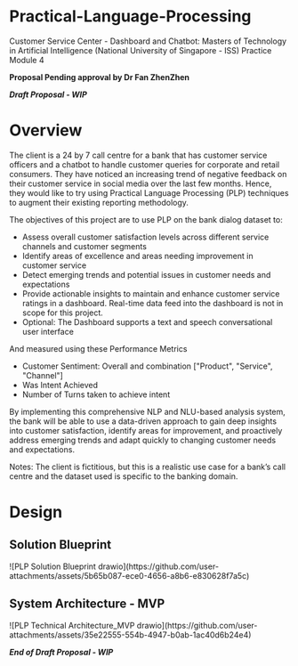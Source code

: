 # Practical-Language-Processing
Customer Service Center - Dashboard and Chatbot: Masters of Technology in Artificial Intelligence (National University of Singapore - ISS) Practice Module 4

<b>Proposal Pending approval by Dr Fan ZhenZhen</b>

<b><i>Draft Proposal - WIP</b></i><br>
<h1>Overview</h1>

The client is a 24 by 7 call centre for a bank that has customer service officers and a chatbot to handle customer queries for corporate and retail consumers. They have noticed an increasing trend of negative feedback on their customer service in social media over the last few months. Hence, they would like to try using Practical Language Processing (PLP) techniques to augment their existing reporting methodology.

The objectives of this project are to use PLP on the bank dialog dataset to:
-	Assess overall customer satisfaction levels across different service channels and customer segments
-	Identify areas of excellence and areas needing improvement in customer service
-	Detect emerging trends and potential issues in customer needs and expectations
-	Provide actionable insights to maintain and enhance customer service ratings in a dashboard. Real-time data feed into the dashboard is not in scope for this project.
-	Optional: The Dashboard supports a text and speech conversational user interface

And measured using these Performance Metrics
-	Customer Sentiment: Overall and combination ["Product", "Service", "Channel"]
-	Was Intent Achieved
-	Number of Turns taken to achieve intent

By implementing this comprehensive NLP and NLU-based analysis system, the bank will be able to use a data-driven approach to gain deep insights into customer satisfaction, identify areas for improvement, and proactively address emerging trends and adapt quickly to changing customer needs and expectations.

Notes: The client is fictitious, but this is a realistic use case for a bank’s call centre and the dataset used is specific to the banking domain. 

<h1>Design</h1>
<h2>Solution Blueprint</h2>
![PLP Solution Blueprint drawio](https://github.com/user-attachments/assets/5b65b087-ece0-4656-a8b6-e830628f7a5c)


<h2>System Architecture - MVP</h2>
![PLP Technical Architecture_MVP drawio](https://github.com/user-attachments/assets/35e22555-554b-4947-b0ab-1ac40d6b24e4)


<b><i>End of Draft Proposal - WIP</b></i>
